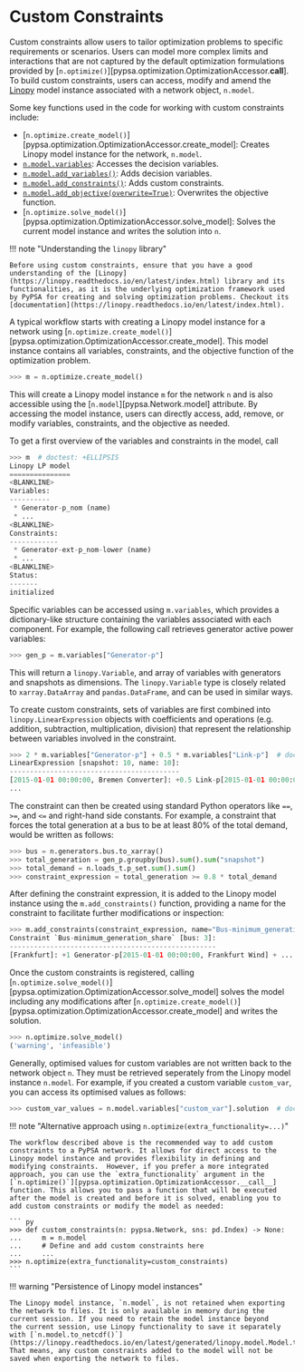 <!--
SPDX-FileCopyrightText: PyPSA Contributors

SPDX-License-Identifier: CC-BY-4.0
-->

# Custom Constraints

Custom constraints allow users to tailor optimization problems to specific
requirements or scenarios. Users can model more complex limits and interactions
that are not captured by the default optimization formulations provided by
[`n.optimize()`][pypsa.optimization.OptimizationAccessor.__call__]. To build custom constraints, users can access, modify and
amend the [Linopy](https://linopy.readthedocs.io) model instance associated with
a network object, `n.model`. 

Some key functions used in the code for working with custom constraints include:

* [`n.optimize.create_model()`][pypsa.optimization.OptimizationAccessor.create_model]: Creates Linopy model instance for the network, `n.model`.
* [`n.model.variables`](https://linopy.readthedocs.io/en/latest/generated/linopy.model.Model.html): Accesses the decision variables.
* [`n.model.add_variables()`](https://linopy.readthedocs.io/en/latest/creating-variables.html): Adds decision variables.
* [`n.model.add_constraints()`](https://linopy.readthedocs.io/en/latest/creating-constraints.html): Adds custom constraints.
* [`n.model.add_objective(overwrite=True)`](https://linopy.readthedocs.io/en/latest/generated/linopy.model.Model.add_objective.html): Overwrites the objective function.
* [`n.optimize.solve_model()`][pypsa.optimization.OptimizationAccessor.solve_model]: Solves the current model instance and writes the solution into `n`.

!!! note "Understanding the `linopy` library"

    Before using custom constraints, ensure that you have a good understanding of the [Linopy](https://linopy.readthedocs.io/en/latest/index.html) library and its functionalities, as it is the underlying optimization framework used by PyPSA for creating and solving optimization problems. Checkout its [documentation](https://linopy.readthedocs.io/en/latest/index.html).

A typical workflow starts with creating a Linopy model instance for a network
using
[`n.optimize.create_model()`][pypsa.optimization.OptimizationAccessor.create_model].
This model instance contains all variables, constraints, and the objective
function of the optimization problem. 

``` py
>>> m = n.optimize.create_model()
```

This will create a Linopy model instance `m` for the network `n` and is also
accessible using the [`n.model`][pypsa.Network.model] attribute. By accessing
the model instance, users can directly access, add, remove, or modify variables,
constraints, and the objective as needed.

To get a first overview of the variables and constraints in the model, call

``` py
>>> m  # doctest: +ELLIPSIS
Linopy LP model
===============
<BLANKLINE>
Variables:
----------
 * Generator-p_nom (name)
 * ...
<BLANKLINE>
Constraints:
------------
 * Generator-ext-p_nom-lower (name)
 * ...
<BLANKLINE>
Status:
-------
initialized
```

Specific variables can be accessed using `m.variables`, which provides a
dictionary-like structure containing the variables associated with each
component. For example, the following call retrieves generator active power variables:

``` py
>>> gen_p = m.variables["Generator-p"]
```

This will return a `linopy.Variable`, and array of variables with generators and
snapshots as dimensions. The `linopy.Variable` type is closely related to
`xarray.DataArray` and `pandas.DataFrame`, and can be used in similar ways.

To create custom constraints, sets of variables are first combined into
`linopy.LinearExpression` objects with coefficients and operations (e.g.
addition, subtraction, multiplication, division) that represent the relationship
between variables involved in the constraint.

``` py
>>> 2 * m.variables["Generator-p"] + 0.5 * m.variables["Link-p"]  # doctest: +ELLIPSIS
LinearExpression [snapshot: 10, name: 10]:
------------------------------------------
[2015-01-01 00:00:00, Bremen Converter]: +0.5 Link-p[2015-01-01 00:00:00, Bremen Converter]
...
```

The constraint can then be created using standard Python operators like `==`,
`>=`, and `<=` and right-hand side constants. For example, a constraint that
forces the total generation at a bus to be at least 80% of the total demand,
would be written as follows:

``` py
>>> bus = n.generators.bus.to_xarray()
>>> total_generation = gen_p.groupby(bus).sum().sum("snapshot")
>>> total_demand = n.loads_t.p_set.sum().sum()
>>> constraint_expression = total_generation >= 0.8 * total_demand
```

After defining the constraint expression, it is added to the Linopy model instance using the
`m.add_constraints()` function, providing a name for the constraint to
facilitate further modifications or inspection:

``` py
>>> m.add_constraints(constraint_expression, name="Bus-minimum_generation_share")  # doctest: +ELLIPSIS
Constraint `Bus-minimum_generation_share` [bus: 3]:
---------------------------------------------------
[Frankfurt]: +1 Generator-p[2015-01-01 00:00:00, Frankfurt Wind] + ... ≥ 26038.102467283523
```

Once the custom constraints is registered, calling
[`n.optimize.solve_model()`][pypsa.optimization.OptimizationAccessor.solve_model]
solves the model including any modifications after
[`n.optimize.create_model()`][pypsa.optimization.OptimizationAccessor.create_model]
and writes the solution.

``` py
>>> n.optimize.solve_model()
('warning', 'infeasible')
```

Generally, optimised values for custom variables are not written back to the network object `n`. They must be retrieved seperately from the Linopy model instance `n.model`. For example, if you created a custom variable `custom_var`, you can access its optimised values as follows:

``` py
>>> custom_var_values = n.model.variables["custom_var"].solution  # doctest: +SKIP
```

<!-- However, if you follow the naming convention `{component}-{variable}`, where `component` is the name of the component (e.g., "Generator") and `variable` is the name of the variable (e.g., "custom_var"),
the optimised values will be stored for the network component (e.g. `n.generators_t.custom_var`). -->

!!! note "Alternative approach using `n.optimize(extra_functionality=...)`"

    The workflow described above is the recommended way to add custom constraints to a PyPSA network. It allows for direct access to the Linopy model instance and provides flexibility in defining and modifying constraints.  However, if you prefer a more integrated approach, you can use the `extra_functionality` argument in the [`n.optimize()`][pypsa.optimization.OptimizationAccessor.__call__] function. This allows you to pass a function that will be executed after the model is created and before it is solved, enabling you to add custom constraints or modify the model as needed:

    ``` py
    >>> def custom_constraints(n: pypsa.Network, sns: pd.Index) -> None:
    ...     m = n.model
    ...     # Define and add custom constraints here
    ...     ...
    >>> n.optimize(extra_functionality=custom_constraints)  
    ```

!!! warning "Persistence of Linopy model instances"

    The Linopy model instance, `n.model`, is not retained when exporting the network to files. It is only available in memory during the current session. If you need to retain the model instance beyond
    the current session, use Linopy functionality to save it separately with [`n.model.to_netcdf()`](https://linopy.readthedocs.io/en/latest/generated/linopy.model.Model.to_netcdf.html#linopy.model.Model.to_netcdf). That means, any custom constraints added to the model will not be saved when exporting the network to files.
